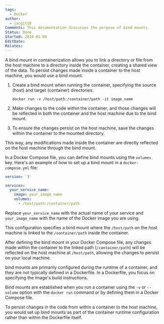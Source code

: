 ```yaml
---
tags:
  - Docker
author:
  - jacgit18
Comments: This documentation discusses the purpose of bind mounts.
Status: Done
Started: 2024-01-09
EditDate: 
Relates:
---
```

A bind mount in containerization allows you to link a directory or file from the host machine to a directory inside the container, creating a shared view of the data. To persist changes made inside a container to the host machine, you would use a bind mount.

1. Create a bind mount when running the container, specifying the source (host) and target (container) directories:
   ```
   docker run -v /host/path:/container/path -it image_name
   ```

2. Make changes to the code within the container, and those changes will be reflected in both the container and the host machine due to the bind mount.

3. To ensure the changes persist on the host machine, save the changes within the container to the mounted directory.

This way, any modifications made inside the container are directly reflected on the host machine through the bind mount.


In a Docker Compose file, you can define bind mounts using the `volumes` key. Here's an example of how to set up a bind mount in a `docker-compose.yml` file:

```yaml
version: '3'

services:
  your_service_name:
    image: your_image_name
    volumes:
      - /host/path:/container/path
```

Replace `your_service_name` with the actual name of your service and `your_image_name` with the name of the Docker image you are using.

This configuration specifies a bind mount where the `/host/path` on the host machine is linked to the `/container/path` inside the container.

After defining the bind mount in your Docker Compose file, any changes made within the container to the linked path (`/container/path`) will be reflected on the host machine at `/host/path`, allowing the changes to persist on your local machine.


bind mounts are primarily configured during the runtime of a container, and they are not typically defined in a Dockerfile. In a Dockerfile, you focus on specifying the image's build instructions.

Bind mounts are established when you run a container using the `-v` or `--volume` option with the `docker run` command or by defining them in a Docker Compose file.

To persist changes in the code from within a container to the host machine, you would set up bind mounts as part of the container runtime configuration rather than within the Dockerfile itself.